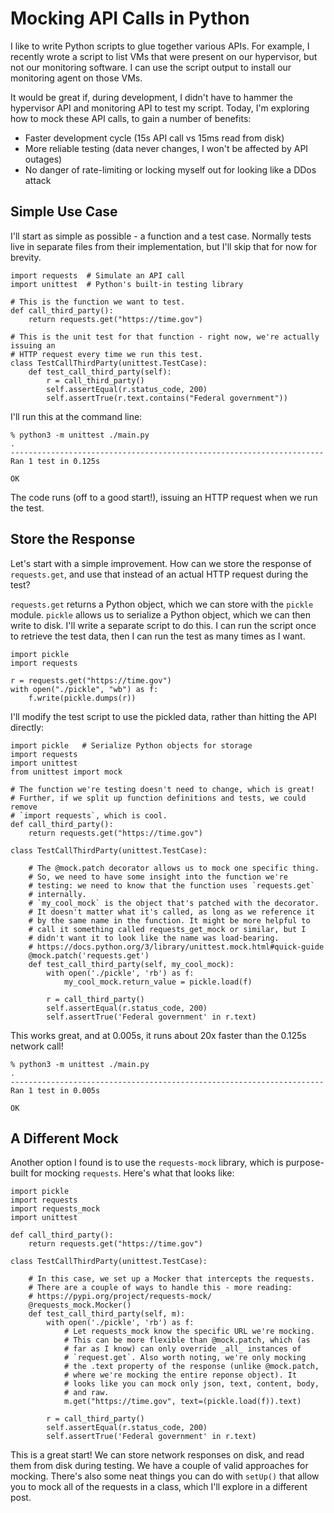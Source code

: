 # Mocking API Calls in Python

I like to write Python scripts to glue together various APIs. For example, I recently wrote a script to list VMs that were present on our hypervisor, but not our monitoring software. I can use the script output to install our monitoring agent on those VMs. 

It would be great if, during development, I didn't have to hammer the hypervisor API and monitoring API to test my script. Today, I'm exploring how to mock these API calls, to gain a number of benefits:
 - Faster development cycle (15s API call vs 15ms read from disk)
 - More reliable testing (data never changes, I won't be affected by API outages)
 - No danger of rate-limiting or locking myself out for looking like a DDos attack

## Simple Use Case

I'll start as simple as possible - a function and a test case. Normally tests live in separate files from their implementation, but I'll skip that for now for brevity.

```
import requests  # Simulate an API call
import unittest  # Python's built-in testing library

# This is the function we want to test. 
def call_third_party():
	return requests.get("https://time.gov")

# This is the unit test for that function - right now, we're actually issuing an
# HTTP request every time we run this test. 
class TestCallThirdParty(unittest.TestCase):
	def test_call_third_party(self):
		r = call_third_party()
		self.assertEqual(r.status_code, 200)
		self.assertTrue(r.text.contains("Federal government"))
```

I'll run this at the command line:

```
% python3 -m unittest ./main.py
.
----------------------------------------------------------------------
Ran 1 test in 0.125s

OK
```

The code runs (off to a good start!), issuing an HTTP request when we run the test.

## Store the Response

Let's start with a simple improvement. How can we store the response of `requests.get`, and use that instead of an actual HTTP request during the test?

`requests.get` returns a Python object, which we can store with the `pickle` module. `pickle` allows us to serialize a Python object, which we can then write to disk. I'll write a separate script to do this. I can run the script once to retrieve the test data, then I can run the test as many times as I want. 

```
import pickle
import requests

r = requests.get("https://time.gov")
with open("./pickle", "wb") as f:
	f.write(pickle.dumps(r))
```

I'll modify the test script to use the pickled data, rather than hitting the API directly:

```
import pickle   # Serialize Python objects for storage
import requests
import unittest
from unittest import mock

# The function we're testing doesn't need to change, which is great! 
# Further, if we split up function definitions and tests, we could remove 
# `import requests`, which is cool. 
def call_third_party():
	return requests.get("https://time.gov") 

class TestCallThirdParty(unittest.TestCase):

	# The @mock.patch decorator allows us to mock one specific thing.
	# So, we need to have some insight into the function we're 
	# testing: we need to know that the function uses `requests.get`
	# internally. 
	# `my_cool_mock` is the object that's patched with the decorator.
	# It doesn't matter what it's called, as long as we reference it
	# by the same name in the function. It might be more helpful to
	# call it something called requests_get_mock or similar, but I 
	# didn't want it to look like the name was load-bearing. 
	# https://docs.python.org/3/library/unittest.mock.html#quick-guide
	@mock.patch('requests.get')
	def test_call_third_party(self, my_cool_mock):
		with open('./pickle', 'rb') as f:
			my_cool_mock.return_value = pickle.load(f)

		r = call_third_party()
		self.assertEqual(r.status_code, 200)
		self.assertTrue('Federal government' in r.text)
```

This works great, and at 0.005s, it runs about 20x faster than the 0.125s network call!

```
% python3 -m unittest ./main.py
.
----------------------------------------------------------------------
Ran 1 test in 0.005s

OK
```

## A Different Mock

Another option I found is to use the `requests-mock` library, which is purpose-built for mocking `requests`. Here's what that looks like:

```
import pickle
import requests
import requests_mock
import unittest

def call_third_party():
	return requests.get("https://time.gov")

class TestCallThirdParty(unittest.TestCase):

	# In this case, we set up a Mocker that intercepts the requests. 
	# There are a couple of ways to handle this - more reading:
	# https://pypi.org/project/requests-mock/
	@requests_mock.Mocker()
	def test_call_third_party(self, m):
		with open('./pickle', 'rb') as f:
			# Let requests_mock know the specific URL we're mocking.
			# This can be more flexible than @mock.patch, which (as
			# far as I know) can only override _all_ instances of
			# `request.get`. Also worth noting, we're only mocking
			# the .text property of the response (unlike @mock.patch,
			# where we're mocking the entire reponse object). It 
			# looks like you can mock only json, text, content, body,
			# and raw. 
			m.get("https://time.gov", text=(pickle.load(f)).text)

		r = call_third_party()
		self.assertEqual(r.status_code, 200)
		self.assertTrue('Federal government' in r.text)
```

This is a great start! We can store network responses on disk, and read them from disk during testing. We have a couple of valid approaches for mocking. There's also some neat things you can do with `setUp()` that allow you to mock all of the requests in a class, which I'll explore in a different post. 

